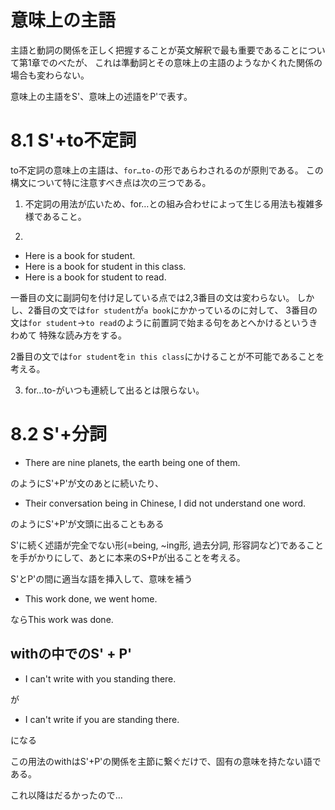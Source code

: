 # 意味上の主語
主語と動詞の関係を正しく把握することが英文解釈で最も重要であることについて第1章でのべたが、
これは準動詞とその意味上の主語のようなかくれた関係の場合も変わらない。

意味上の主語をS'、意味上の述語をP'で表す。

# 8.1 S'+to不定詞
to不定詞の意味上の主語は、`for…to-`の形であらわされるのが原則である。
この構文について特に注意すべき点は次の三つである。

1. 不定詞の用法が広いため、for…との組み合わせによって生じる用法も複雑多様であること。

2. 
- Here is a book for student.
- Here is a book for student in this class.
- Here is a book for student to read.

一番目の文に副詞句を付け足している点では2,3番目の文は変わらない。
しかし、2番目の文では`for student`が`a book`にかかっているのに対して、
3番目の文は`for student`→`to read`のように前置詞で始まる句をあとへかけるというきわめて
特殊な読み方をする。

2番目の文では`for student`を`in this class`にかけることが不可能であることを考える。

3. for…to-がいつも連続して出るとは限らない。


# 8.2 S'+分詞
- There are nine planets, the earth being one of them.

のようにS'+P'が文のあとに続いたり、

- Their conversation being in Chinese, I did not understand one word.

のようにS'+P'が文頭に出ることもある

S'に続く述語が完全でない形(=being, ~ing形, 過去分詞, 形容詞など)であることを手がかりにして、あとに本来のS+Pが出ることを考える。

S'とP'の間に適当な語を挿入して、意味を補う

- This work done, we went home.

ならThis work was done.

## withの中でのS' + P'

- I can't write with you standing there.

が

- I can't write if you are standing there.

になる


この用法のwithはS'+P'の関係を主節に繋ぐだけで、固有の意味を持たない語である。



これ以降はだるかったので…